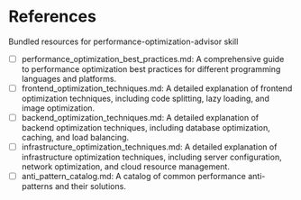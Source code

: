 # References

Bundled resources for performance-optimization-advisor skill

- [ ] performance_optimization_best_practices.md: A comprehensive guide to performance optimization best practices for different programming languages and platforms.
- [ ] frontend_optimization_techniques.md: A detailed explanation of frontend optimization techniques, including code splitting, lazy loading, and image optimization.
- [ ] backend_optimization_techniques.md: A detailed explanation of backend optimization techniques, including database optimization, caching, and load balancing.
- [ ] infrastructure_optimization_techniques.md: A detailed explanation of infrastructure optimization techniques, including server configuration, network optimization, and cloud resource management.
- [ ] anti_pattern_catalog.md: A catalog of common performance anti-patterns and their solutions.
